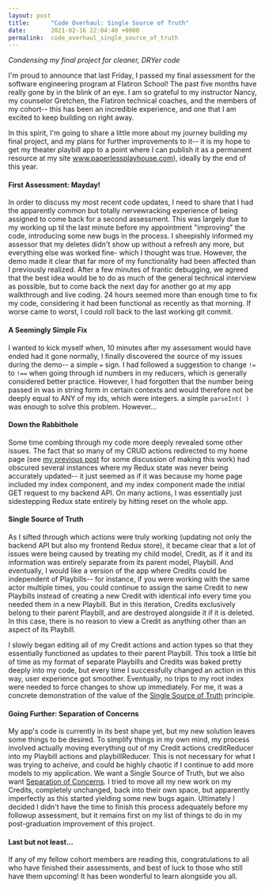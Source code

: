 ```yaml
---
layout: post
title:      "Code Overhaul: Single Source of Truth"
date:       2021-02-16 22:04:40 +0000
permalink:  code_overhaul_single_source_of_truth
---
```



*Condensing my final project for cleaner, DRYer code*

I'm proud to announce that last Friday, I passed my final assessment for the software engineering program at Flatiron School! The past five months have really gone by in the blink of an eye. I am so grateful to my instructor Nancy, my counselor Gretchen, the Flatiron technical coaches, and the members of my cohort-- this has been an incredible experience, and one that I am excited to keep building on right away.

In this spirit, I'm going to share a little more about my journey building my final project, and my plans for further improvements to it-- it is my hope to get my theater playbill app to a point where I can publish it as a permanent resource at my site www.paperlessplayhouse.com), ideally by the end of this year.

#### First Assessment: Mayday!

In order to discuss my most recent code updates, I need to share that I had the apparently common but totally nervewracking experience of being assigned to come back for a second assessment. This was largely due to my working up til the last minute before my appointment "improving" the code, introducing some new bugs in the process. I sheepishly informed my assessor that my deletes didn't show up without a refresh any more, but everything else was worked fine- which I thought was true. However, the demo made it clear that far more of my functionality had been affected than I previously realized. After a few minutes of frantic debugging, we agreed that the best idea would be to do as much of the general technical interview as possible, but to come back the next day for another go at my app walkthrough and live coding. 24 hours seemed more than enough time to fix my code, considering it had been functional as recently as that morning. If worse came to worst, I could roll back to the last working git commit.

#### A Seemingly Simple Fix

I wanted to kick myself when, 10 minutes after my assessment would have ended had it gone normally, I finally discovered the source of my issues during the demo-- a simple `=` sign. I had followed a suggestion to change `!=` to `!==` when going through id numbers in my reducers, which is generally considered better practice. However, I had forgotten that the number being passed in was in string form in certain contexts and would therefore not be deeply equal to ANY of my ids, which were integers. a simple `parseInt( )` was enough to solve this problem. However...

#### Down the Rabbithole

Some time combing through my code more deeply revealed some other issues. The fact that so many of my CRUD actions redirected to my home page (see [my previous post](https://cailinkless.github.io/all_the_little_things_withrouter) for some discussion of making this work) had obscured several instances where my Redux state was never being accurately updated-- it just seemed as if it was because my home page included my index component, and my index component made the initial GET request to my backend API. On many actions, I was essentially just sidestepping Redux state entirely by hitting reset on the whole app.

#### Single Source of Truth

As I sifted through which actions were truly working (updating not only the backend API but also my frontend Redux store), it became clear that a lot of issues were being caused by treating my child model, Credit, as if it and its information was entirely separate from its parent model, Playbill. And eventually, I would like a version of the app where Credits could be independent of Playbills-- for instance, if you were working with the same actor multiple times, you could continue to assign the same Credit to new Playbills instead of creating a new Credit with identical info every time you needed them in a new Playbill. But in this iteration, Credits exclusively belong to their parent Playbill, and are destroyed alongside it if it is deleted. In this case, there is no reason to view a Credit as anything other than an aspect of its Playbill.

I slowly began editing all of my Credit actions and action types so that they essentially functioned as updates to their parent Playbill. This took a little bit of time as my format of separate Playbills and Credits was baked pretty deeply into my code, but every time I successfully changed an action in this way, user experience got smoother. Eventually, no trips to my root index were needed to force changes to show up immediately. For me, it was a concrete demonstration of the value of the [Single Source of Truth](https://en.wikipedia.org/wiki/Single_source_of_truth) principle.

#### Going Further: Separation of Concerns

My app's code is currently in its best shape yet, but my new solution leaves some things to be desired. To simplify things in my own mind, my process involved actually moving everything out of my Credit actions creditReducer into my Playbill actions and playbillReducer. This is not necessary for what I was trying to acheive, and could be highly chaotic if I continue to add more models to my application. We want a Single Source of Truth, but we also want [Separation of Concerns](https://en.wikipedia.org/wiki/Separation_of_concerns). I tried to move all my new work on my Credits, completely unchanged, back into their own space, but apparently imperfectly as this started yielding some new bugs again. Ultimately I decided I didn't have the time to finish this process adequately before my followup assessment, but it remains first on my list of things to do in my post-graduation improvement of this project.

#### Last but not least...

If any of my fellow cohort members are reading this, congratulations to all who have finished their assessments, and best of luck to those who still have them upcoming! It has been wonderful to learn alongside you all.




